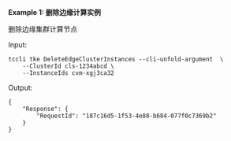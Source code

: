 **Example 1: 删除边缘计算实例**

删除边缘集群计算节点

Input: 

```
tccli tke DeleteEdgeClusterInstances --cli-unfold-argument  \
    --ClusterId cls-1234abcd \
    --InstanceIds cvm-xgj3ca32
```

Output: 
```
{
    "Response": {
        "RequestId": "187c16d5-1f53-4e88-b684-077f0c7369b2"
    }
}
```

